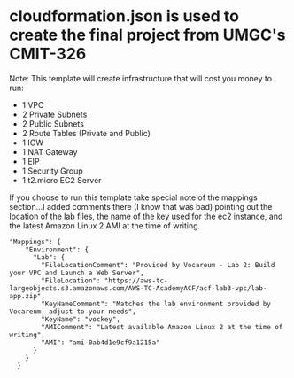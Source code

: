 # cloudformation.json is used to create the final project from UMGC's CMIT-326

Note: This template will create infrastructure that will cost you money to run:  
* 1 VPC  
* 2 Private Subnets  
* 2 Public Subnets  
* 2 Route Tables (Private and Public)  
* 1 IGW  
* 1 NAT Gateway  
* 1 EIP  
* 1 Security Group  
* 1 t2.micro EC2 Server  

If you choose to run this template take special note of the mappings section...I added comments there (I know that was bad) pointing out the location of the lab files, the name of the key used for the ec2 instance, and the latest Amazon Linux 2 AMI at the time of writing. 

```
"Mappings": {
    "Environment": {
      "Lab": {
        "FileLocationComment": "Provided by Vocareum - Lab 2: Build your VPC and Launch a Web Server", 
        "FileLocation": "https://aws-tc-largeobjects.s3.amazonaws.com/AWS-TC-AcademyACF/acf-lab3-vpc/lab-app.zip",
        "KeyNameComment": "Matches the lab environment provided by Vocareum; adjust to your needs",
        "KeyName": "vockey",
        "AMIComment": "Latest available Amazon Linux 2 at the time of writing",
        "AMI": "ami-0ab4d1e9cf9a1215a"
      }
    }
  }
```
